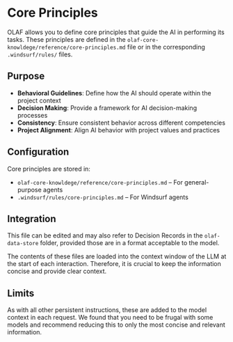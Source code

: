 # Core Principles

OLAF allows you to define core principles that guide the AI in performing its tasks. These principles are defined in the `olaf-core-knowldege/reference/core-principles.md` file or in the corresponding `.windsurf/rules/` files.

## Purpose

- **Behavioral Guidelines**: Define how the AI should operate within the project context
- **Decision Making**: Provide a framework for AI decision-making processes
- **Consistency**: Ensure consistent behavior across different competencies
- **Project Alignment**: Align AI behavior with project values and practices

## Configuration

Core principles are stored in:
- `olaf-core-knowldege/reference/core-principles.md` – For general-purpose agents
- `.windsurf/rules/core-principles.md` – For Windsurf agents

## Integration

This file can be edited and may also refer to Decision Records in the `olaf-data-store` folder, provided those are in a format acceptable to the model.

The contents of these files are loaded into the context window of the LLM at the start of each interaction. Therefore, it is crucial to keep the information concise and provide clear context.

## Limits

As with all other persistent instructions, these are added to the model context in each request. We found that you need to be frugal with some models and recommend reducing this to only the most concise and relevant information.
